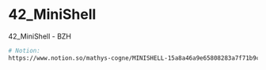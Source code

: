 # 42_MiniShell
42_MiniShell - BZH

```bash
# Notion:
https://www.notion.so/mathys-cogne/MINISHELL-15a8a46a9e65808283a7f71b9cf2d3b0
```